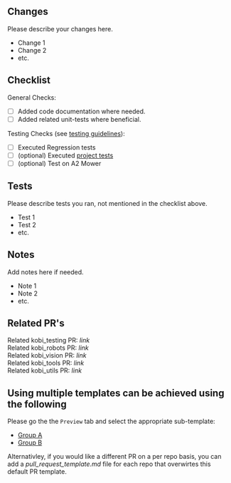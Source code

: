 ## Changes
Please describe your changes here.
- Change 1
- Change 2
- etc.

## Checklist
<!-- To check one of the boxes below, replace '[ ]' with '[x]' -->
General Checks:
  - [ ] Added code documentation where needed.
  - [ ] Added related unit-tests where beneficial.

Testing Checks (see [testing guidelines]()):
  - [ ] Executed Regression tests
  - [ ] (optional) Executed [project tests]()
  - [ ] (optional) Test on A2 Mower

## Tests
Please describe tests you ran, not mentioned in the checklist above.
- Test 1
- Test 2
- etc.

## Notes
<!-- You can delete this section if not used -->
Add notes here if needed.
- Note 1
- Note 2
- etc.

## Related PR's
<!-- Collect the links to all related PR's (including the current repo PR) here, and copy to all other PR's -->
<!-- Delete all what is not relevant from list below -->
Related kobi_testing PR: _link_ <br>
Related kobi_robots PR:  _link_ <br> 
Related kobi_vision PR:  _link_ <br>
Related kobi_tools PR:   _link_ <br>
Related kobi_utils PR:   _link_ <br>

<!--The text below is just as an example, not meant to be part of the final PR template-->
## Using multiple templates can be achieved using the following
Please go the the `Preview` tab and select the appropriate sub-template:

* [Group A](?expand=1&template=group_a_template.md)
* [Group B](?expand=1&template=group_b_template.md)

Alternativley, if you would like a different PR on a per repo basis, you can add a _pull_request_template.md_ file for each repo that overwirtes this default PR template.
